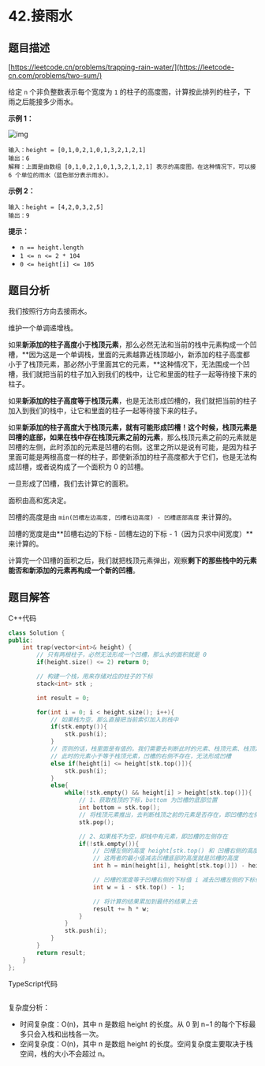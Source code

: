 # 42.接雨水

## 题目描述 

[https://leetcode.cn/problems/trapping-rain-water/](https://leetcode-cn.com/problems/two-sum/)

给定 `n` 个非负整数表示每个宽度为 `1` 的柱子的高度图，计算按此排列的柱子，下雨之后能接多少雨水。

**示例 1：**

![img](https://assets.leetcode-cn.com/aliyun-lc-upload/uploads/2018/10/22/rainwatertrap.png)

```
输入：height = [0,1,0,2,1,0,1,3,2,1,2,1]
输出：6
解释：上面是由数组 [0,1,0,2,1,0,1,3,2,1,2,1] 表示的高度图，在这种情况下，可以接 6 个单位的雨水（蓝色部分表示雨水）。 
```

**示例 2：**

```
输入：height = [4,2,0,3,2,5]
输出：9
```

 

**提示：**

- `n == height.length`
- `1 <= n <= 2 * 104`
- `0 <= height[i] <= 105`



## 题目分析

我们按照行方向去接雨水。

维护一个单调递增栈。

如果**新添加的柱子高度小于栈顶元素**，那么必然无法和当前的栈中元素构成一个凹槽，**因为这是一个单调栈，里面的元素越靠近栈顶越小，新添加的柱子高度都小于了栈顶元素，那必然小于里面其它的元素，**这种情况下，无法围成一个凹槽，我们就把当前的柱子加入到我们的栈中，让它和里面的柱子一起等待接下来的柱子。

如果**新添加的柱子高度等于栈顶元素**，也是无法形成凹槽的，我们就把当前的柱子加入到我们的栈中，让它和里面的柱子一起等待接下来的柱子。

如果**新添加的柱子高度大于栈顶元素，就有可能形成凹槽！**这个时候，栈顶元素是凹槽的底部，如果在栈中存在**栈顶元素之前的元素**，那么栈顶元素之前的元素就是凹槽的左侧，此时添加的元素是凹槽的右侧。这里之所以是说有可能，是因为柱子里面可能是两根高度一样的柱子，即使新添加的柱子高度都大于它们，也是无法构成凹槽，或者说构成了一个面积为 0 的凹槽。

一旦形成了凹槽，我们去计算它的面积。

面积由高和宽决定。

凹槽的高度是由 `min(凹槽左边高度, 凹槽右边高度) - 凹槽底部高度` 来计算的。

凹槽的宽度是由**凹槽右边的下标 - 凹槽左边的下标 - 1（因为只求中间宽度）**来计算的。

计算完一个凹槽的面积之后，我们就把栈顶元素弹出，观察**剩下的那些栈中的元素能否和新添加的元素再构成一个新的凹槽**。



## 题目解答

C++代码

```c++
class Solution {
public:
    int trap(vector<int>& height) {
        // 只有两根柱子，必然无法形成一个凹槽，那么水的面积就是 0
        if(height.size() <= 2) return 0;

        // 构建一个栈，用来存储对应的柱子的下标
        stack<int> stk ;

        int result = 0;

        for(int i = 0; i < height.size(); i++){
            // 如果栈为空，那么直接把当前索引加入到栈中
            if(stk.empty()){
                stk.push(i);
            }
            // 否则的话，栈里面是有值的，我们需要去判断此时的元素、栈顶元素、栈顶之前的元素能否形成一个凹槽
            // 此时的元素小于等于栈顶元素，凹槽的右侧不存在，无法形成凹槽
            else if(height[i] <= height[stk.top()]){
                stk.push(i);
            }
            else{
                while(!stk.empty() && height[i] > height[stk.top()]){
                    // 1、获取栈顶的下标，bottom 为凹槽的底部位置
                    int bottom = stk.top();
                    // 将栈顶元素推出，去判断栈顶之前的元素是否存在，即凹槽的左侧是否存在
                    stk.pop();

                    // 2、如果栈不为空，即栈中有元素，即凹槽的左侧存在
                    if(!stk.empty()){
                        // 凹槽左侧的高度 height[stk.top() 和 凹槽右侧的高度 height[i] 
                        // 这两者的最小值减去凹槽底部的高度就是凹槽的高度  
                        int h = min(height[i], height[stk.top()]) - height[bottom];

                        // 凹槽的宽度等于凹槽右侧的下标值 i 减去凹槽左侧的下标值 stk.top 再减去 1
                        int w = i - stk.top() - 1;

                        // 将计算的结果累加到最终的结果上去
                        result += h * w;
                    }
                }
                stk.push(i);
            }
        }
        return result;
    }
};
```

TypeScript代码

```typescript

```

复杂度分析：

* 时间复杂度：O(n)，其中 n 是数组 height 的长度。从 0 到 n−1 的每个下标最多只会入栈和出栈各一次。
* 空间复杂度：O(n)，其中 n 是数组 height 的长度。空间复杂度主要取决于栈空间，栈的大小不会超过 n。

